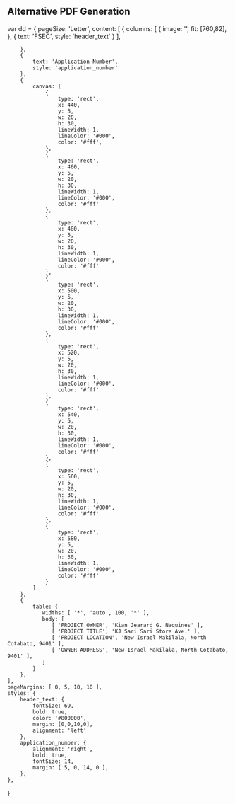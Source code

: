 ## Alternative PDF Generation

var dd = {
    pageSize: 'Letter',
	content: [
	    {
	        columns: [
    	        {
        	      image: '',
        	      fit: [760,82],     
        	    },
        	    {
        	        text: 'FSEC',
        	        style: 'header_text'
        	    }
    	    ],
    	 
	    },
	    {
    	    text: 'Application Number',
    	    style: 'application_number'
    	},
    	{
            canvas: [
                {
                    type: 'rect',
                    x: 440,
                    y: 5,
                    w: 20,
                    h: 30,
                    lineWidth: 1,
                    lineColor: '#000',
                    color: '#fff',
                },
                {
                    type: 'rect',
                    x: 460,
                    y: 5,
                    w: 20,
                    h: 30,
                    lineWidth: 1,
                    lineColor: '#000',
                    color: '#fff'
                },
                {
                    type: 'rect',
                    x: 480,
                    y: 5,
                    w: 20,
                    h: 30,
                    lineWidth: 1,
                    lineColor: '#000',
                    color: '#fff'
                },
                {
                    type: 'rect',
                    x: 500,
                    y: 5,
                    w: 20,
                    h: 30,
                    lineWidth: 1,
                    lineColor: '#000',
                    color: '#fff'
                },
                {
                    type: 'rect',
                    x: 520,
                    y: 5,
                    w: 20,
                    h: 30,
                    lineWidth: 1,
                    lineColor: '#000',
                    color: '#fff'
                },
                {
                    type: 'rect',
                    x: 540,
                    y: 5,
                    w: 20,
                    h: 30,
                    lineWidth: 1,
                    lineColor: '#000',
                    color: '#fff'
                },
                {
                    type: 'rect',
                    x: 560,
                    y: 5,
                    w: 20,
                    h: 30,
                    lineWidth: 1,
                    lineColor: '#000',
                    color: '#fff'
                },
                {
                    type: 'rect',
                    x: 580,
                    y: 5,
                    w: 20,
                    h: 30,
                    lineWidth: 1,
                    lineColor: '#000',
                    color: '#fff'
                }
            ]
        },
        {
            table: {
               widths: [ '*', 'auto', 100, '*' ],
               body: [
                  [ 'PROJECT OWNER', 'Kian Jearard G. Naquines' ],
                  [ 'PROJECT TITLE', 'KJ Sari Sari Store Ave.' ],
                  [ 'PROJECT LOCATION', 'New Israel Makilala, North Cotabato, 9401' ],
                  [ 'OWNER ADDRESS', 'New Israel Makilala, North Cotabato, 9401' ],
               ]
            }
        },
	],
	pageMargins: [ 0, 5, 10, 10 ],
	styles: {
		header_text: {
			fontSize: 69,
			bold: true,
			color: '#800000',
			margin: [0,0,10,0],
			alignment: 'left'
		},
		application_number: {
		    alignment: 'right',
		    bold: true,
		    fontSize: 14,
		    margin: [ 5, 0, 14, 0 ],
		},
	},
	
	
}